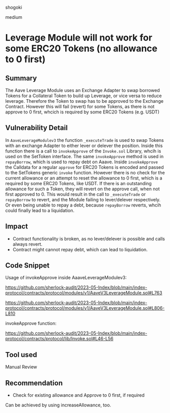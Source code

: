 shogoki

medium

# Leverage Module will not work for some ERC20 Tokens (no allowance to 0 first)

## Summary 

The Aave Leverage Module uses an Exchange Adapter to swap borrowed Tokens for a Collateral Token to build up Leverage, or vice versa to reduce leverage. Therefore the Token to swap has to be approved to the Exchange Contract. However this will fail (revert) for some Tokens, as there is not approve to 0 first, whcich is required by some ERC20 Tokens (e.g. USDT)

## Vulnerability Detail

In `AaveLeverageModulev3` the function `_executeTrade` is used to swap Tokens with an exchange Adapter to either lever or delever the position. Inside this function there is a call to `invokeApprove` of the `Invoke.sol` Library, whcih is used on the SetToken interface.
The same `invokeApprove` method is used in `repayBorrow`, which is used to repay debt on Aaave.
Inside `invokeApprove` the Calldata for a regular `approve` for ERC20 Tokens is encoded and passed to the SetTokens generic `invoke` function.
However there is no check for the current allowance or an attempt to reset the allowance to 0 first, which is a required by some ERC20 Tokens, like USDT. If there is an outstanding allowance for such a Token, they will revert on the approve call, when not first approved to 0. 
This would result in the call to `_executeTrade` or `repayBorrow` to revert, and the Module failing to lever/delever respectively.  
Or even being unable to repay a debt, because `repayBorrow` reverts, whcih could finally lead to a liquidation.

## Impact

- Contract functionality is broken, as no lever/delever is possible and calls always revert.
- Contract might cannot repay debt, which can lead to liquidation.

 
## Code Snippet


Usage of invokeApprove inside AaaveLeverageModulev3:

https://github.com/sherlock-audit/2023-05-Index/blob/main/index-protocol/contracts/protocol/modules/v1/AaveV3LeverageModule.sol#L763

https://github.com/sherlock-audit/2023-05-Index/blob/main/index-protocol/contracts/protocol/modules/v1/AaveV3LeverageModule.sol#L806-L810

invokeApprove function:

https://github.com/sherlock-audit/2023-05-Index/blob/main/index-protocol/contracts/protocol/lib/Invoke.sol#L46-L56

## Tool used

Manual Review

## Recommendation

- Check for existing allowance and Approve to 0 first, if required

Can be achieved by using increaseAllowance, too. 
